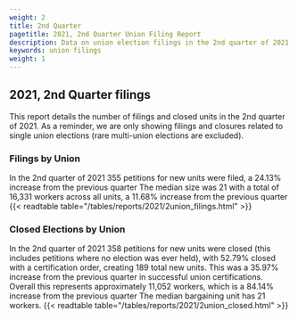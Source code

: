 ```yaml
---
weight: 2
title: 2nd Quarter
pagetitle: 2021, 2nd Quarter Union Filing Report
description: Data on union election filings in the 2nd quarter of 2021
keywords: union filings
weight: 1
---
```


## 2021, 2nd Quarter filings

This report details the number of filings and closed units in the 2nd quarter of 2021. As a reminder, we are only showing filings and closures related to single union elections (rare multi-union elections are excluded).

### Filings by Union
In the 2nd quarter of 2021 355 petitions for new units were filed, a 24.13% increase from the previous quarter The median size was 21 with a total of 16,331 workers across all units, a 11.68% increase from the previous quarter
{{< readtable table="/tables/reports/2021/2union_filings.html" >}}

### Closed Elections by Union
In the 2nd quarter of 2021 358 petitions for new units were closed (this includes petitions where no election was ever held), with 52.79% closed with a certification order, creating 189 total new units. This was a 35.97% increase from the previous quarter in successful union certifications. Overall this represents approximately 11,052 workers, which is a 84.14% increase from the previous quarter The median bargaining unit has 21 workers.
{{< readtable table="/tables/reports/2021/2union_closed.html" >}}
